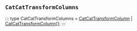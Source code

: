 ## `CatCatTransformColumns`
:::
type CatCatTransformColumns = [CatCatTransformColumn](./CatCatTransformColumn.md) | [CatCatTransformColumn](./CatCatTransformColumn.md)[];
:::
